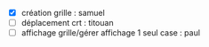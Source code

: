 - [x] création grille : samuel
- [ ] déplacement crt : titouan
- [ ] affichage grille/gérer affichage 1 seul case : paul
